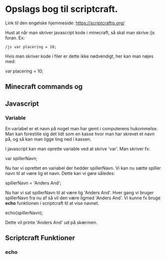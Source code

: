 # Opslags bog til scriptcraft.
Link til den engelske hjemmeside: https://scriptcraftjs.org/

Hust at når man skriver javascript kode i minecraft, så skal man skrive /js foran. Ex: 

`/js var placering = 10;`

Hvis man skriver kode i filer er dette ikke nødvendigt, her kan man nøjes med:

var placering = 10;

## Minecraft commands og 

## Javascript
### Variable
En variabel er et navn på noget man har gemt i computerens hukommelse. Man kan forestille sig det lidt som en kasse hvor man har skrevet et navn på, og så kan man ligge ting ned i kassen. 

I javascript kan man oprette variable ved at skrive 'var'. Man skriver fx:

var spillerNavn;

Nu har vi oprettet en variabel der hedder spillerNavn. Vi kan nu sætte spiller navn til at være lig et navn. Dette kan vi gøre således:

spillerNavn = 'Anders And';

Nu har vi sat spillerNavn til at være lig 'Anders And'. Hver gang vi bruger spillerNavn fra nu af så vil den være ligmed 'Anders And'. Vi kunne fx bruge **echo** funktionen i scriptcraft til at vise navnet.

echo(spillerNavn);

Dette vil printe 'Anders And' ud på skærmen.



## Scriptcraft Funktioner 
### echo


